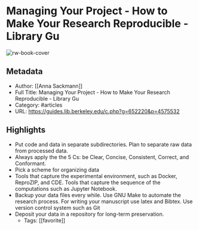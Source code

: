 # Managing Your Project - How to Make Your Research Reproducible - Library Gu

![rw-book-cover](https://readwise-assets.s3.amazonaws.com/static/images/article2.74d541386bbf.png)

## Metadata
- Author: [[Anna Sackmann]]
- Full Title: Managing Your Project - How to Make Your Research Reproducible - Library Gu
- Category: #articles
- URL: https://guides.lib.berkeley.edu/c.php?g=652220&p=4575532

## Highlights
- Put code and data in separate subdirectories.
  Plan to separate raw data from processed data.
- Always apply the the 5 Cs: be Clear, Concise, Consistent, Correct, and Conformant.
- Pick a scheme for organizing data
- Tools that capture the experimental environment, such as Docker, ReproZIP, and CDE.
  Tools that capture the sequence of the computations such as Jupyter Notebook.
- Backup your data files every while.
  Use GNU Make to automate the research process.
  For writing your manuscript use latex and Bibtex.
  Use version control system such as Git
- Deposit your data in a repository for long-term preservation.
    - Tags: [[favorite]] 
